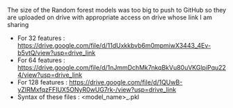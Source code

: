 The size of the Random forest models was too big to push to GitHub so they are uploaded on drive with appropriate access on drive whose link I am sharing
- For 32 features : https://drive.google.com/file/d/11dUxkkbvb6m0mpmiwX3443_4Ev-b5vtQ/view?usp=drive_link
- For 64 features : https://drive.google.com/file/d/1nJmmDchMk7nkqBkVu80uVKGlpiPqu224/view?usp=drive_link
- For 128 features : https://drive.google.com/file/d/1QUwB-yZIRMxfqzFFIUX5ONyR0wUG7rk-/view?usp=drive_link
- Syntax of these files : <model_name>_<no of pca components>.pkl
